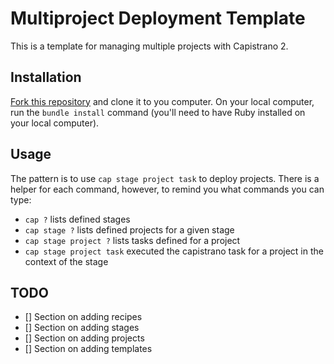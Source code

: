 # Multiproject Deployment Template

This is a template for managing multiple projects with Capistrano 2. 

## Installation

[Fork this repository](https://help.github.com/articles/fork-a-repo) and
clone it to you computer. On your local computer, run the `bundle install`
command (you'll need to have Ruby installed on your local computer). 

## Usage

The pattern is to use `cap stage project task` to deploy projects. There
is a helper for each command, however, to remind you what commands you
can type:

* `cap ?` lists defined stages
* `cap stage ?` lists defined projects for a given stage
* `cap stage project ?` lists tasks defined for a project
* `cap stage project task` executed the capistrano task for a project in
  the context of the stage

## TODO

* [] Section on adding recipes
* [] Section on adding stages
* [] Section on adding projects
* [] Section on adding templates

